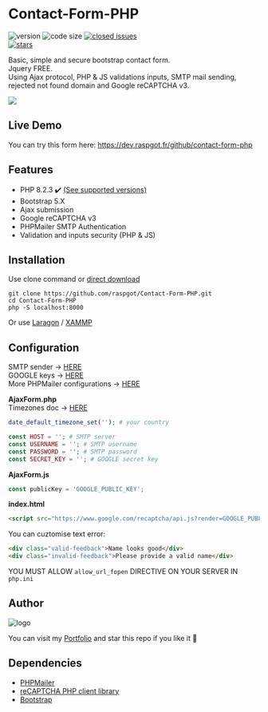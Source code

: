 # Contact-Form-PHP

![version](https://img.shields.io/badge/version-1.3.0-blue.svg) ![code size](https://img.shields.io/github/languages/code-size/raspgot/Contact-Form-PHP) [![closed issues](https://img.shields.io/github/issues-closed-raw/raspgot/Contact-Form-PHP)](https://github.com/raspgot/Contact-Form-PHP/issues?q=is%3Aissue+is%3Aclosed)          
[![stars](https://img.shields.io/github/stars/raspgot/Contact-Form-PHP?style=social)](https://github.com/raspgot/Contact-Form-PHP/stargazers)

Basic, simple and secure bootstrap contact form.     
Jquery FREE.     
Using Ajax protocol, PHP & JS validations inputs, SMTP mail sending, rejected not found domain and Google reCAPTCHA v3.

![](https://dev.raspgot.fr/github/contact-form-php/gif_github_1.2.0.gif)

## Live Demo
You can try this form here: https://dev.raspgot.fr/github/contact-form-php

## Features
* PHP 8.2.3 ✔️ [(See supported versions)](https://www.php.net/supported-versions.php)
* Bootstrap 5.X
* Ajax submission
* Google reCAPTCHA v3
* PHPMailer SMTP Authentication
* Validation and inputs security (PHP & JS)

## Installation
Use clone command or [direct download](https://github.com/raspgot/Contact-Form-PHP/archive/master.zip)

```shell
git clone https://github.com/raspgot/Contact-Form-PHP.git
cd Contact-Form-PHP
php -S localhost:8000
```
Or use [Laragon](https://laragon.org) / [XAMMP](https://www.apachefriends.org)

## Configuration
SMTP sender &rarr; [HERE](https://www.infomaniak.com/fr/hebergement/web-et-mail/hebergement-mail)     
GOOGLE keys &rarr; [HERE](https://www.google.com/recaptcha/intro/v3.html)     
More PHPMailer configurations &rarr; [HERE](https://github.com/PHPMailer/PHPMailer/tree/master/examples)

**AjaxForm.php**     
Timezones doc &rarr; [HERE](https://www.php.net/manual/fr/timezones.php)     

```php
date_default_timezone_set(''); # your country     

const HOST = ''; # SMTP server
const USERNAME = ''; # SMTP username
const PASSWORD = ''; # SMTP password
const SECRET_KEY = ''; # GOOGLE secret key
```

**AjaxForm.js**
```javascript
const publicKey = 'GOOGLE_PUBLIC_KEY';
```

**index.html**
```html
<script src="https://www.google.com/recaptcha/api.js?render=GOOGLE_PUBLIC_KEY"></script>
```
You can cuztomise text error:
```html
<div class="valid-feedback">Name looks good</div>
<div class="invalid-feedback">Please provide a valid name</div>
```

YOU MUST ALLOW `allow_url_fopen` DIRECTIVE ON YOUR SERVER IN `php.ini`

## Author
![logo](https://dev.raspgot.fr/github/contact-form-php/raspgot-blue.png)

You can visit my [Portfolio](https://raspgot.fr) and star this repo if you like it 🤖

## Dependencies
* [PHPMailer](https://github.com/PHPMailer/PHPMailer)
* [reCAPTCHA PHP client library](https://github.com/google/recaptcha)
* [Bootstrap](https://github.com/twbs/bootstrap)